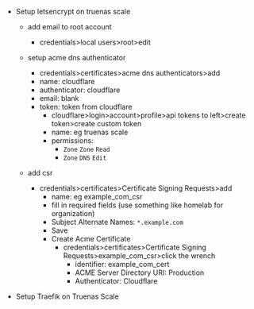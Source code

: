 - Setup letsencrypt on truenas scale
  - add email to root account
    - credentials>local users>root>edit
    
  - setup acme dns authenticator
    - credentials>certificates>acme dns authenticators>add
    - name: cloudflare
    - authenticator: cloudflare
    - email: blank
    - token: token from cloudflare
      - cloudflare>login>account>profile>api tokens to left>create token>create custom token
      - name: eg truenas scale
      - permissions: 
        - `Zone` `Zone` `Read`
        - `Zone` `DNS` `Edit`
        
   - add csr
     - credentials>certificates>Certificate Signing Requests>add
       - name: eg example_com_csr
       - fill in required fields (use something like homelab for organization)
       - Subject Alternate Names: `*.example.com`
       - Save
       - Create Acme Certificate
         - credentials>certificates>Certificate Signing Requests>example_com_csr>click the wrench
           - identifier: example_com_cert
           - ACME Server Directory URI: Production
           - Authenticator: Cloudflare
           
           
- Setup Traefik on Truenas Scale

